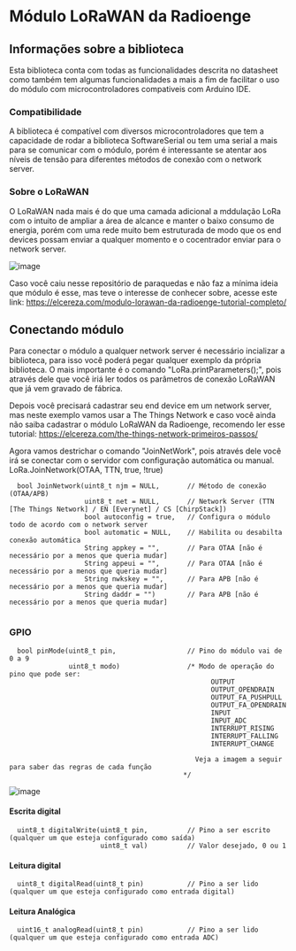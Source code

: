 <h1>Módulo LoRaWAN da Radioenge</h1>

<h2>Informações sobre a biblioteca</h2>
Esta biblioteca conta com todas as funcionalidades descrita no datasheet como também tem algumas funcionalidades a mais a fim de facilitar o uso do módulo com microcontroladores compativeis com Arduino IDE.

<h3>Compatibilidade</h3>
  A biblioteca é compatível com diversos microcontroladores que tem a capacidade de rodar a biblioteca SoftwareSerial ou tem uma serial a mais para se comunicar com o módulo, porém é interessante se atentar aos níveis de tensão para diferentes métodos de conexão com o network server. 
  
 <h3>Sobre o LoRaWAN</h3>
  O LoRaWAN nada mais é do que uma camada adicional a mddulação LoRa com o intuito de ampliar a área de alcance e manter o baixo consumo de energia, porém com uma rede muito bem estruturada de modo que os end devices possam enviar a qualquer momento e o cocentrador enviar para o network server. 

 ![image](https://i0.wp.com/elcereza.com/wp-content/uploads/2023/01/Estrutura-de-rede-LoRaWAN-da-Radioenge.png?resize=1024%2C759&ssl=1)

  Caso você caiu nesse repositório de paraquedas e não faz a mínima ideia que módulo é esse, mas teve o interesse de conhecer sobre, acesse este link: https://elcereza.com/modulo-lorawan-da-radioenge-tutorial-completo/

<h2>Conectando módulo</h2>
  Para conectar o módulo a qualquer network server é necessário incializar a biblioteca, para isso você poderá pegar qualquer exemplo da própria biblioteca. O mais importante é o comando "LoRa.printParameters();", pois através dele que você iriá ler todos os parâmetros de conexão LoRaWAN que já vem gravado de fábrica.
  
  Depois você precisará cadastrar seu end device em um network server, mas neste exemplo vamos usar a The Things Network e caso você ainda não saiba cadastrar o módulo LoRaWAN da Radioenge, recomendo ler esse tutorial: https://elcereza.com/the-things-network-primeiros-passos/

  Agora vamos destrichar o comando "JoinNetWork", pois através dele você irá se conectar com o servidor com configuração automática ou manual.
  LoRa.JoinNetwork(OTAA, TTN, true, !true)
  
```
  bool JoinNetwork(uint8_t njm = NULL,       // Método de conexão (OTAA/APB)
                   uint8_t net = NULL,       // Network Server (TTN [The Things Network] / EN [Everynet] / CS [ChirpStack])
                   bool autoconfig = true,   // Configura o módulo todo de acordo com o network server 
                   bool automatic = NULL,    // Habilita ou desabilta conexão automática
                   String appkey = "",       // Para OTAA [não é necessário por a menos que queria mudar]
                   String appeui = "",       // Para OTAA [não é necessário por a menos que queria mudar]
                   String nwkskey = "",      // Para APB [não é necessário por a menos que queria mudar]
                   String daddr = "")        // Para APB [não é necessário por a menos que queria mudar]
                   
```

<h3>GPIO</h3>


```
  bool pinMode(uint8_t pin,                  // Pino do módulo vai de 0 a 9
               uint8_t modo)                 /* Modo de operação do pino que pode ser:
                                                   OUTPUT
                                                   OUTPUT_OPENDRAIN    
                                                   OUTPUT_FA_PUSHPULL  
                                                   OUTPUT_FA_OPENDRAIN
                                                   INPUT
                                                   INPUT_ADC          
                                                   INTERRUPT_RISING   
                                                   INTERRUPT_FALLING   
                                                   INTERRUPT_CHANGE 
                                               
                                               Veja a imagem a seguir para saber das regras de cada função
                                            */
```

 ![image](https://i0.wp.com/elcereza.com/wp-content/uploads/2023/01/Modos-de-oprecao-das-GPIOs-do-LoRaWAN-da-Radioenge.png?w=950&ssl=1)


<h4>Escrita digital</h4>

```
  uint8_t digitalWrite(uint8_t pin,          // Pino a ser escrito (qualquer um que esteja configurado como saída)
                       uint8_t val)          // Valor desejado, 0 ou 1
```

<h4>Leitura digital</h4>

```
  uint8_t digitalRead(uint8_t pin)           // Pino a ser lido (qualquer um que esteja configurado como entrada digital)
```

<h4>Leitura Analógica</h4>

```
  uint16_t analogRead(uint8_t pin)           // Pino a ser lido (qualquer um que esteja configurado como entrada ADC)
```
